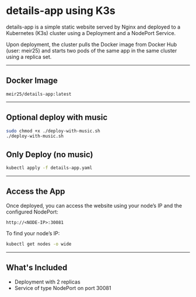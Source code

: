 # details-app using K3s

details-app is a simple static website served by Nginx and deployed to a Kubernetes (K3s) cluster using a Deployment and a NodePort Service.

Upon deployment, the cluster pulls the Docker image from Docker Hub (user: meir25) and starts two pods of the same app in the same cluster using a replica set.

---

## Docker Image

```
meir25/details-app:latest
```

---

## Optional deploy with music

```bash
sudo chmod +x ./deploy-with-music.sh
./deploy-with-music.sh
```

## Only Deploy (no music)

```bash
kubectl apply -f details-app.yaml
```

---

## Access the App

Once deployed, you can access the website using your node’s IP and the configured NodePort:

```
http://<NODE-IP>:30081
```

To find your node’s IP:

```bash
kubectl get nodes -o wide
```

---

## What's Included

- Deployment with 2 replicas
- Service of type NodePort on port 30081


